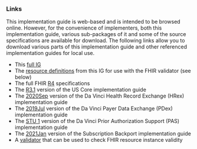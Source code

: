 ### Links

This implementation guide is web-based and is intended to be browsed online.  However, for the convenience of implementers, both this implementation guide, various sub-packages of it and some of the source specifications are available for download.  The following links allow you to download various parts of this implementation guide and other referenced implementation guides for local use.

* This [full IG](full-ig.zip)
* The [resource definitions](definitions.json.zip)  from this IG for use with the FHIR validator (see below)
* The full FHIR [R4]({{site.data.fhir.path}}fhir-spec-r4.zip) specifications
* The [R3.1]({{site.data.fhir.ver.uscore}}/full-ig.zip) version of the US Core implementation guide
* The [2020Sep]({{site.data.fhir.ver.hrex}}/full-ig.zip) version of the Da Vinci Health Record Exchange (HRex) implementation guide
* The [2019Jul]({{site.data.fhir.ver.pdex}}/full-ig.zip) version of the Da Vinci Payer Data Exchange (PDex) implementation guide
* The [STU 1]({{site.data.fhir.ver.pas}}/full-ig.zip) version of the Da Vinci Prior Authorization Support (PAS) implementation guide
* The [2021Jan]({{site.data.fhir.ver.subscription}}/full-ig.zip) version of the Subscription Backport implementation guide
* A [validator](https://github.com/hapifhir/org.hl7.fhir.core/releases/latest/download/validator_cli.jar) that can be used to check FHIR resource instance validity

<!-- Todo: reference implementations -->